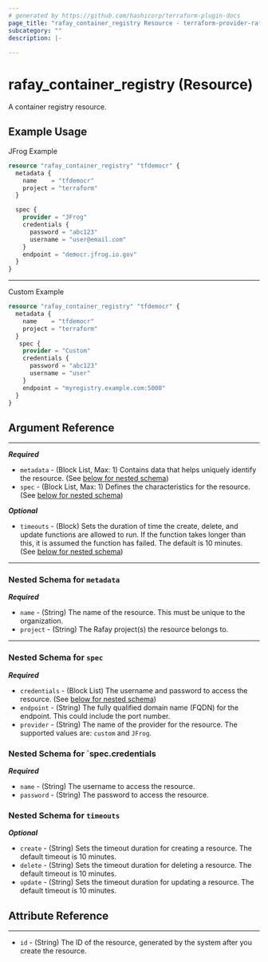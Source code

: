 ```yaml
---
# generated by https://github.com/hashicorp/terraform-plugin-docs
page_title: "rafay_container_registry Resource - terraform-provider-rafay"
subcategory: ""
description: |-
  
---
```


# rafay_container_registry (Resource)

A container registry resource.

## Example Usage

JFrog Example

```terraform
resource "rafay_container_registry" "tfdemocr" {
  metadata {
    name    = "tfdemocr"
    project = "terraform"
  }

  spec {
    provider = "JFrog"
    credentials {
      password = "abc123"
      username = "user@email.com"
    }
    endpoint = "democr.jfrog.io.gov"
  }
}
```

---

Custom Example

```terraform
resource "rafay_container_registry" "tfdemocr" {
  metadata {
    name    = "tfdemocr"
    project = "terraform"
  }
   spec {
    provider = "Custom"
    credentials {
      password = "abc123"
      username = "user"
    }
    endpoint = "myregistry.example.com:5000"
  }
}
```

<!-- schema generated by tfplugindocs -->
## Argument Reference

---

***Required***

- `metadata` - (Block List, Max: 1) Contains data that helps uniquely identify the resource. (See [below for nested schema](#nestedblock--metadata))
- `spec` - (Block List, Max: 1) Defines the characteristics for the resource. (See [below for nested schema](#nestedblock--spec))

***Optional***

- `timeouts` - (Block) Sets the duration of time the create, delete, and update functions are allowed to run. If the function takes longer than this, it is assumed the function has failed. The default is 10 minutes. (See [below for nested schema](#nestedblock--timeouts))

---

<a id="nestedblock--metadata"></a>
### Nested Schema for `metadata`

***Required***

- `name` - (String) The name of the resource. This must be unique to the organization.
- `project` - (String) The Rafay project(s) the resource belongs to.

---

<a id="nestedblock--spec"></a>
### Nested Schema for `spec`

***Required***

- `credentials` - (Block List) The username and password to access the resource. (See [below for nested schema](#nestedblock--spec--credentials))
- `endpoint` - (String) The fully qualified domain name (FQDN) for the endpoint. This could include the port number.
- `provider` - (String) The name of the provider for the resource. The supported values are: `custom` and `JFrog`.

<a id="nestedblock--spec--credentials"></a>
### Nested Schema for `spec.credentials

***Required***

- `name` - (String) The username to access the resource.
- `password` - (String) The password to access the resource.

<a id="nestedblock--timeouts"></a>
### Nested Schema for `timeouts`

***Optional***

- `create` - (String) Sets the timeout duration for creating a resource. The default timeout is 10 minutes.
- `delete` - (String) Sets the timeout duration for deleting a resource. The default timeout is 10 minutes.
- `update` - (String) Sets the timeout duration for updating a resource. The default timeout is 10 minutes.

## Attribute Reference

---

- `id` - (String) The ID of the resource, generated by the system after you create the resource.
